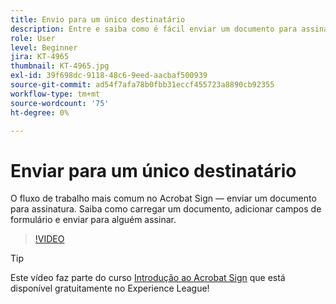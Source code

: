 ```yaml
---
title: Envio para um único destinatário
description: Entre e saiba como é fácil enviar um documento para assinatura
role: User
level: Beginner
jira: KT-4965
thumbnail: KT-4965.jpg
exl-id: 39f698dc-9118-48c6-9eed-aacbaf500939
source-git-commit: ad54f7afa78b0fbb31eccf455723a8890cb92355
workflow-type: tm+mt
source-wordcount: '75'
ht-degree: 0%

---
```


# Enviar para um único destinatário

O fluxo de trabalho mais comum no Acrobat Sign — enviar um documento para assinatura. Saiba como carregar um documento, adicionar campos de formulário e enviar para alguém assinar.

>[!VIDEO](https://video.tv.adobe.com/v/341295?quality=12&learn=on&hidetitle=true)

>[!TIP]
>
>Este vídeo faz parte do curso [Introdução ao Acrobat Sign](https://experienceleague.adobe.com/?recommended=Sign-U-1-2020.1) que está disponível gratuitamente no Experience League!